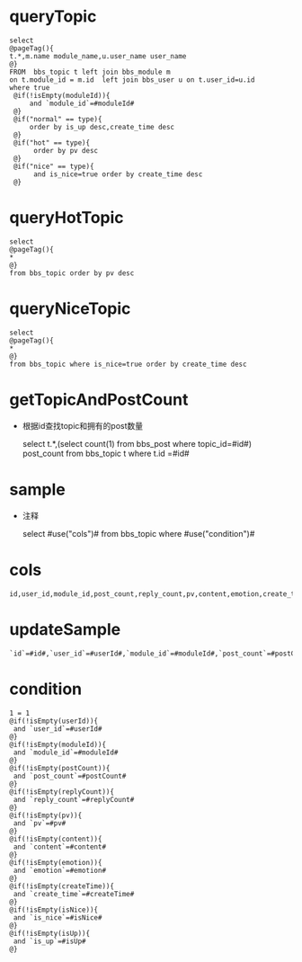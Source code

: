 queryTopic
===
	select  
	@pageTag(){
	t.*,m.name module_name,u.user_name user_name
	@}  
	FROM  bbs_topic t left join bbs_module m
	on t.module_id = m.id  left join bbs_user u on t.user_id=u.id
    where true
     @if(!isEmpty(moduleId)){
     	 and `module_id`=#moduleId#
     @}
     @if("normal" == type){
         order by is_up desc,create_time desc
     @}
     @if("hot" == type){
          order by pv desc
     @}
     @if("nice" == type){
          and is_nice=true order by create_time desc
     @}

queryHotTopic
===
    select  
    @pageTag(){
    *
    @}
    from bbs_topic order by pv desc

queryNiceTopic
===
    select 
    @pageTag(){
    *
    @}
    from bbs_topic where is_nice=true order by create_time desc

getTopicAndPostCount
===

* 根据id查找topic和拥有的post数量

	select t.*,(select count(1) from bbs_post where topic_id=#id#) post_count from bbs_topic t where t.id =#id#

sample
===
* 注释

	select #use("cols")# from bbs_topic where #use("condition")#

cols
===

	id,user_id,module_id,post_count,reply_count,pv,content,emotion,create_time,is_nice,is_up

updateSample
===

	`id`=#id#,`user_id`=#userId#,`module_id`=#moduleId#,`post_count`=#postCount#,`reply_count`=#replyCount#,`pv`=#pv#,`content`=#content#,`emotion`=#emotion#,`create_time`=#createTime#,`is_nice`=#isNice#,`is_up`=#isUp#

condition
===

	1 = 1  
	@if(!isEmpty(userId)){
	 and `user_id`=#userId#
	@}
	@if(!isEmpty(moduleId)){
	 and `module_id`=#moduleId#
	@}
	@if(!isEmpty(postCount)){
	 and `post_count`=#postCount#
	@}
	@if(!isEmpty(replyCount)){
	 and `reply_count`=#replyCount#
	@}
	@if(!isEmpty(pv)){
	 and `pv`=#pv#
	@}
	@if(!isEmpty(content)){
	 and `content`=#content#
	@}
	@if(!isEmpty(emotion)){
	 and `emotion`=#emotion#
	@}
	@if(!isEmpty(createTime)){
	 and `create_time`=#createTime#
	@}
	@if(!isEmpty(isNice)){
	 and `is_nice`=#isNice#
	@}
	@if(!isEmpty(isUp)){
	 and `is_up`=#isUp#
	@}
	

